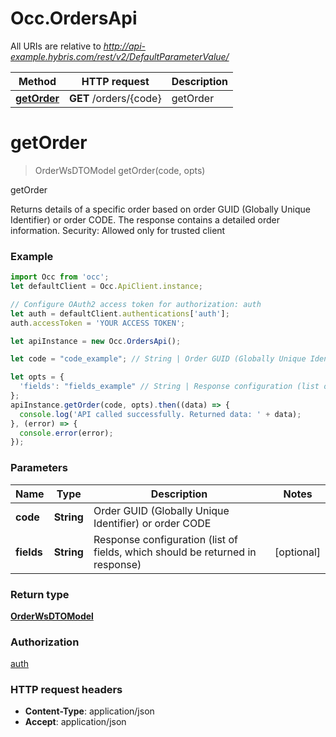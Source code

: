 # Occ.OrdersApi

All URIs are relative to *http://api-example.hybris.com/rest/v2/DefaultParameterValue/*

Method | HTTP request | Description
------------- | ------------- | -------------
[**getOrder**](OrdersApi.md#getOrder) | **GET** /orders/{code} | getOrder


<a name="getOrder"></a>
# **getOrder**
> OrderWsDTOModel getOrder(code, opts)

getOrder

Returns details of a specific order based on order GUID (Globally Unique Identifier) or order CODE. The response contains a detailed order information.  Security: Allowed only for trusted client 

### Example
```javascript
import Occ from 'occ';
let defaultClient = Occ.ApiClient.instance;

// Configure OAuth2 access token for authorization: auth
let auth = defaultClient.authentications['auth'];
auth.accessToken = 'YOUR ACCESS TOKEN';

let apiInstance = new Occ.OrdersApi();

let code = "code_example"; // String | Order GUID (Globally Unique Identifier) or order CODE

let opts = { 
  'fields': "fields_example" // String | Response configuration (list of fields, which should be returned in response)
};
apiInstance.getOrder(code, opts).then((data) => {
  console.log('API called successfully. Returned data: ' + data);
}, (error) => {
  console.error(error);
});

```

### Parameters

Name | Type | Description  | Notes
------------- | ------------- | ------------- | -------------
 **code** | **String**| Order GUID (Globally Unique Identifier) or order CODE | 
 **fields** | **String**| Response configuration (list of fields, which should be returned in response) | [optional] 

### Return type

[**OrderWsDTOModel**](OrderWsDTOModel.md)

### Authorization

[auth](../README.md#auth)

### HTTP request headers

 - **Content-Type**: application/json
 - **Accept**: application/json


